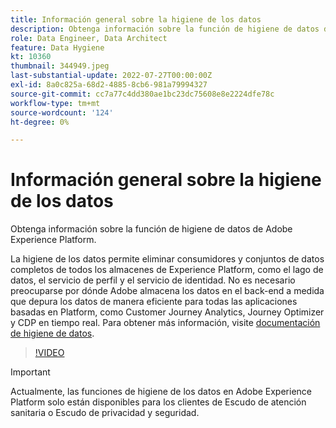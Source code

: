 ```yaml
---
title: Información general sobre la higiene de los datos
description: Obtenga información sobre la función de higiene de datos de Adobe Experience Platform.
role: Data Engineer, Data Architect
feature: Data Hygiene
kt: 10360
thumbnail: 344949.jpeg
last-substantial-update: 2022-07-27T00:00:00Z
exl-id: 8a0c825a-68d2-4885-8cb6-981a79994327
source-git-commit: cc7a77c4dd380ae1bc23dc75608e8e2224dfe78c
workflow-type: tm+mt
source-wordcount: '124'
ht-degree: 0%

---
```


# Información general sobre la higiene de los datos

Obtenga información sobre la función de higiene de datos de Adobe Experience Platform.

La higiene de los datos permite eliminar consumidores y conjuntos de datos completos de todos los almacenes de Experience Platform, como el lago de datos, el servicio de perfil y el servicio de identidad. No es necesario preocuparse por dónde Adobe almacena los datos en el back-end a medida que depura los datos de manera eficiente para todas las aplicaciones basadas en Platform, como Customer Journey Analytics, Journey Optimizer y CDP en tiempo real. Para obtener más información, visite [documentación de higiene de datos](https://experienceleague.adobe.com/docs/experience-platform/hygiene/home.html).

>[!VIDEO](https://video.tv.adobe.com/v/344949?quality=12&learn=on)

>[!IMPORTANT]
>
> Actualmente, las funciones de higiene de los datos en Adobe Experience Platform solo están disponibles para los clientes de Escudo de atención sanitaria o Escudo de privacidad y seguridad.
